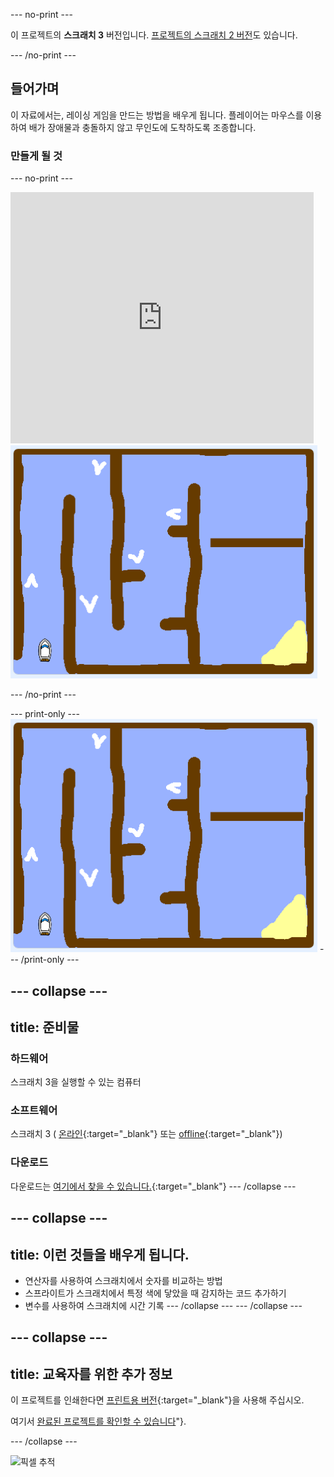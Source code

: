 --- no-print ---

이 프로젝트의 **스크래치 3** 버전입니다. [프로젝트의 스크래치 2 버전](https://projects.raspberrypi.org/ko-KR/projects/boat-race-scratch2)도 있습니다.

--- /no-print ---

## 들어가며

이 자료에서는, 레이싱 게임을 만드는 방법을 배우게 됩니다. 플레이어는 마우스를 이용하여 배가 장애물과 충돌하지 않고 무인도에 도착하도록 조종합니다.

### 만들게 될 것

--- no-print ---

<div class="scratch-preview">
  <iframe allowtransparency="true" width="485" height="402" src="https://scratch.mit.edu/projects/embed/333280338/?autostart=false" frameborder="0" scrolling="no"></iframe>
  <img src="images/boat_race_demo.png">
</div>

--- /no-print ---

--- print-only --- ![boat race demo](images/boat_race_demo.png) --- /print-only ---

--- collapse ---
---
title: 준비물
---

### 하드웨어

스크래치 3을 실행할 수 있는 컴퓨터

### 소프트웨어

스크래치 3 ( [온라인](https://rpf.io/scratchon){:target="_blank"} 또는 [offline](https://rpf.io/scratchoff){:target="_blank"})

### 다운로드

다운로드는 [여기에서 찾을 수 있습니다.](http://rpf.io/p/ko-KR/boat-race-go){:target="_blank"}
--- /collapse ---

--- collapse ---
---
title: 이런 것들을 배우게 됩니다.
---

- 연산자를 사용하여 스크래치에서 숫자를 비교하는 방법
- 스프라이트가 스크래치에서 특정 색에 닿았을 때 감지하는 코드 추가하기
- 변수를 사용하여 스크래치에 시간 기록 --- /collapse ---
--- /collapse ---

--- collapse ---
---
title: 교육자를 위한 추가 정보
---

이 프로젝트를 인쇄한다면 [프린트용 버전](https://projects.raspberrypi.org/ko-KR/projects/boat-race/print){:target="_blank"}을 사용해 주십시오.

여기서 [완료된 프로젝트를 확인할 수 있습니다](http://rpf.io/p/ko-KR/boat-race-get)"}.

--- /collapse ---

![픽셀 추적](https://code.org/api/hour/begin_codeclub_boatrace.png)
